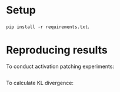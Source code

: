 

# Setup
`pip install -r requirements.txt`. 


# Reproducing results

To conduct activation patching experiments:
```python	automations/run_obj_patch_translation.py
```
To calculate KL divergence:

```python	automations/run_kl_divergence.py
```
 
